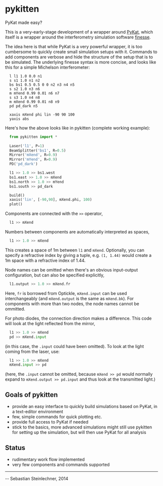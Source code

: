 pykitten
========  

PyKat made easy?

This is a very-early-stage development of a wrapper around [PyKat][1], which
itself is a wrapper around the interferometry simulation software [finesse][2].

The idea here is that while PyKat is a very powerful wrapper, it is too
cumbersome to quickly create small simulation setups with it. Commands to add
components are verbose and hide the structure of the setup that is to be
simulated. The underlying finesse syntax is more concise, and looks like this
for a simple Michelson interferometer:

```
  l l1 1.0 0.0 n1
  s s1 1.0 n1 n2
  bs bs1 0.5 0.5 0 0 n2 n3 n4 n5
  s s2 1.0 n3 n6
  m mYend 0.99 0.01 n6 n7
  s s3 1.0 n4 n8
  m mXend 0.99 0.01 n8 n9
  pd pd_dark n5

  xaxis mXend phi lin -90 90 100
  yaxis abs
```

Here's how the above looks like in pykitten (complete working example):

```python
  from pykitten import *
  
  Laser('l1', P=1)
  BeamSplitter('bs1', R=0.5)
  Mirror('mXend', R=0.9)
  Mirror('mYend', R=0.9)
  PD('pd_dark')

  l1 >> 1.0 >> bs1.west
  bs1.east >> 1.0 >> mXend
  bs1.north >> 1.0 >> mYend
  bs1.south >> pd_dark

  build()
  xaxis('lin', [-90,90], mXend.phi, 100)
  plot()
```

Components are connected with the `>>` operator,

```python
  l1 >> mXend
```

Numbers between components are automatically interpreted as spaces,

```python
  l1 >> 1.0 >> mXend
```
This creates a space of 1m between ``l1`` and ``mXend``. Optionally, you can specify a refractive index by giving a tuple, e.g. ``(1, 1.44)`` would create a 1m space with a refractive index of 1.44.

Node names can be omitted when there's an obvious input-output configuration, but can also be specified explicitly,

```python
  l1.output >> 1.0 >> mXend.fr
```
Here, ``fr`` is borrowed from Optickle, ``mXend.input`` can be used interchangeably (and ``mXend.output`` is the same as ``mXend.bk``). For components with more than two nodes, the node names cannot be ommitted.

For photo diodes, the connection direction makes a difference. This code will look at the light reflected from the mirror,
```python
  l1 >> 1.0 >> mXend
  pd >> mXend.input
```
(in this case, the ``.input`` could have been omitted). To look at the light coming from the laser, use:
```python
  l1 >> 1.0 >> mXend
  mXend.input >> pd
```
(here, the ``.input`` cannot be omitted, because ``mXend >> pd`` would normally expand to ``mXend.output >> pd.input`` and thus look at the transmitted light.)


Goals of pykitten
-----------------
- provide an easy interface to quickly build simulations based on PyKat,
  in a text-editor environment
- few, simple commands for quick plotting etc.
- provide full access to PyKat if needed
- stick to the basics, more advanced simulations might still use pykitten
  for setting up the simulation, but will then use PyKat for all analysis

Status
------
- rudimentary work flow implemented
- very few components and commands supported
  
---
-- Sebastian Steinlechner, 2014

[1]: http://gwoptics.org/pykat
[2]: http://gwoptics.org/finesse
